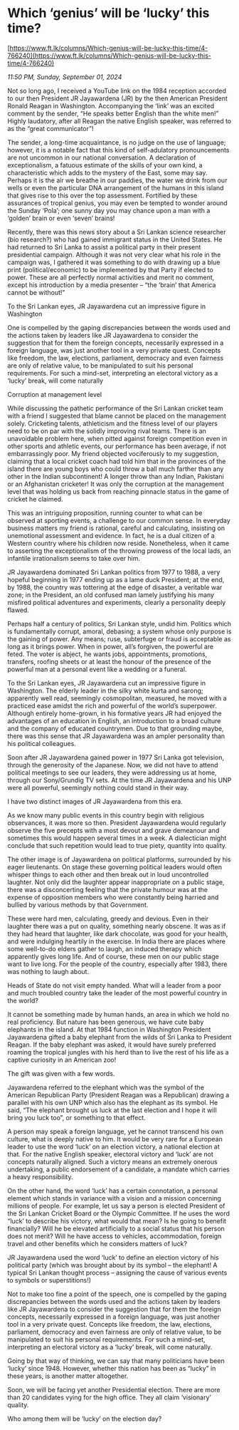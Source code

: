 # Which ‘genius’ will be ‘lucky’ this time?

[https://www.ft.lk/columns/Which-genius-will-be-lucky-this-time/4-766240](https://www.ft.lk/columns/Which-genius-will-be-lucky-this-time/4-766240)

*11:50 PM, Sunday, September 01, 2024*

Not so long ago, I received a YouTube link on the 1984 reception accorded to our then President JR Jayawardena (JR) by the then American President Ronald Reagan in Washington. Accompanying the ‘link’ was an excited comment by the sender, “He speaks better English than the white men!” Highly laudatory, after all Reagan the native English speaker, was referred to as the “great communicator”!

The sender, a long-time acquaintance, is no judge on the use of language; however, it is a notable fact that this kind of self-adulatory pronouncements are not uncommon in our national conversation. A declaration of exceptionalism, a fatuous estimate of the skills of your own kind, a characteristic which adds to the mystery of the East, some may say. Perhaps it is the air we breathe in our paddies, the water we drink from our wells or even the particular DNA arrangement of the humans in this island that gives rise to this over the top assessment. Fortified by these assurances of tropical genius, you may even be tempted to wonder around the Sunday ‘Pola’; one sunny day you may chance upon a man with a ‘golden’ brain or even ‘seven’ brains!

Recently, there was this news story about a Sri Lankan science researcher (bio research?) who had gained immigrant status in the United States. He had returned to Sri Lanka to assist a political party in their present presidential campaign. Although it was not very clear what his role in the campaign was, I gathered it was something to do with drawing up a blue print (political/economic) to be implemented by that Party if elected to power. These are all perfectly normal activities and merit no comment, except his introduction by a media presenter – “the ‘brain’ that America cannot be without!”

To the Sri Lankan eyes, JR Jayawardena cut an impressive figure in Washington

One is compelled by the gaping discrepancies between the words used and the actions taken by leaders like JR Jayawardena to consider the suggestion that for them the foreign concepts, necessarily expressed in a foreign language, was just another tool in a very private quest. Concepts like freedom, the law, elections, parliament, democracy and even fairness are only of relative value, to be manipulated to suit his personal requirements. For such a mind-set, interpreting an electoral victory as a ‘lucky’ break, will come naturally

Corruption at management level

While discussing the pathetic performance of the Sri Lankan cricket team with a friend I suggested that blame cannot be placed on the management solely. Cricketing talents, athleticism and the fitness level of our players need to be on par with the solidly improving rival teams. There is an unavoidable problem here, when pitted against foreign competition even in other sports and athletic events, our performance has been average, if not embarrassingly poor. My friend objected vociferously to my suggestion, claiming that a local cricket coach had told him that in the provinces of the island there are young boys who could throw a ball much farther than any other in the Indian subcontinent! A longer throw than any Indian, Pakistani or an Afghanistan cricketer! It was only the corruption at the management level that was holding us back from reaching pinnacle status in the game of cricket he claimed.

This was an intriguing proposition, running counter to what can be observed at sporting events, a challenge to our common sense. In everyday business matters my friend is rational, careful and calculating, insisting on unemotional assessment and evidence. In fact, he is a dual citizen of a Western country where his children now reside. Nonetheless, when it came to asserting the exceptionalism of the throwing prowess of the local lads, an infantile irrationalism seems to take over him.

JR Jayawardena dominated Sri Lankan politics from 1977 to 1988, a very hopeful beginning in 1977 ending up as a lame duck President; at the end, by 1988, the country was tottering at the edge of disaster, a veritable war zone; in the President, an old confused man lamely justifying his many misfired political adventures and experiments, clearly a personality deeply flawed.

Perhaps half a century of politics, Sri Lankan style, undid him. Politics which is fundamentally corrupt, amoral, debasing; a system whose only purpose is the gaining of power. Any means; ruse, subterfuge or fraud is acceptable as long as it brings power. When in power, all’s forgiven, the powerful are feted. The voter is abject, he wants jobs, appointments, promotions, transfers, roofing sheets or at least the honour of the presence of the powerful man at a personal event like a wedding or a funeral.

To the Sri Lankan eyes, JR Jayawardena cut an impressive figure in Washington. The elderly leader in the silky white kurta and sarong; apparently well read, seemingly cosmopolitan, measured, he moved with a practiced ease amidst the rich and powerful of the world’s superpower. Although entirely home-grown, in his formative years JR had enjoyed the advantages of an education in English, an introduction to a broad culture and the company of educated countrymen. Due to that grounding maybe, there was this sense that JR Jayawardena was an ampler personality than his political colleagues.

Soon after JR Jayawardena gained power in 1977 Sri Lanka got television, through the generosity of the Japanese. Now, we did not have to attend political meetings to see our leaders, they were addressing us at home, through our Sony/Grundig TV sets. At the time JR Jayawardena and his UNP were all powerful, seemingly nothing could stand in their way.

I have two distinct images of JR Jayawardena from this era.

As we know many public events in this country begin with religious observances, it was more so then. President Jayawardena would regularly observe the five precepts with a most devout and grave demeanour and sometimes this would happen several times in a week. A dialectician might conclude that such repetition would lead to true piety, quantity into quality.

The other image is of Jayawardena on political platforms, surrounded by his eager lieutenants. On stage these governing political leaders would often whisper things to each other and then break out in loud uncontrolled laughter. Not only did the laughter appear inappropriate on a public stage, there was a disconcerting feeling that the private humour was at the expense of opposition members who were constantly being harried and bullied by various methods by that Government.

These were hard men, calculating, greedy and devious. Even in their laughter there was a put on quality, something nearly obscene. It was as if they had heard that laughter, like dark chocolate, was good for your health, and were indulging heartily in the exercise. In India there are places where some well-to-do elders gather to laugh, an induced therapy which apparently gives long life. And of course, these men on our public stage want to live long. For the people of the country, especially after 1983, there was nothing to laugh about.

Heads of State do not visit empty handed. What will a leader from a poor and much troubled country take the leader of the most powerful country in the world?

It cannot be something made by human hands, an area in which we hold no real proficiency. But nature has been generous, we have cute baby elephants in the island. At that 1984 function in Washington President Jayawardena gifted a baby elephant from the wilds of Sri Lanka to President Reagan. If the baby elephant was asked, it would have surely preferred roaming the tropical jungles with his herd than to live the rest of his life as a captive curiosity in an American zoo!

The gift was given with a few words.

Jayawardena referred to the elephant which was the symbol of the American Republican Party (President Reagan was a Republican) drawing a parallel with his own UNP which also has the elephant as its symbol. He said, “The elephant brought us luck at the last election and I hope it will bring you luck too”, or something to that effect.

A person may speak a foreign language, yet he cannot transcend his own culture, what is deeply native to him. It would be very rare for a European leader to use the word ‘luck’ on an election victory, a national election at that. For the native English speaker, electoral victory and ‘luck’ are not concepts naturally aligned. Such a victory means an extremely onerous undertaking, a public endorsement of a candidate, a mandate which carries a heavy responsibility.

On the other hand, the word ‘luck’ has a certain connotation, a personal element which stands in variance with a vision and a mission concerning millions of people. For example, let us say a person is elected President of the Sri Lankan Cricket Board or the Olympic Committee. If he uses the word “luck’ to describe his victory, what would that mean? Is he going to benefit financially? Will he be elevated artificially to a social status that his person does not merit? Will he have access to vehicles, accommodation, foreign travel and other benefits which he considers matters of luck?

JR Jayawardena used the word ‘luck’ to define an election victory of his political party (which was brought about by its symbol – the elephant! A typical Sri Lankan thought process – assigning the cause of various events to symbols or superstitions!)

Not to make too fine a point of the speech, one is compelled by the gaping discrepancies between the words used and the actions taken by leaders like JR Jayawardena to consider the suggestion that for them the foreign concepts, necessarily expressed in a foreign language, was just another tool in a very private quest. Concepts like freedom, the law, elections, parliament, democracy and even fairness are only of relative value, to be manipulated to suit his personal requirements. For such a mind-set, interpreting an electoral victory as a ‘lucky’ break, will come naturally.

Going by that way of thinking, we can say that many politicians have been ‘lucky’ since 1948. However, whether this nation has been as “lucky” in these years, is another matter altogether.

Soon, we will be facing yet another Presidential election. There are more than 20 candidates vying for the high office. They all claim ‘visionary’ quality.

Who among them will be ‘lucky’ on the election day?

